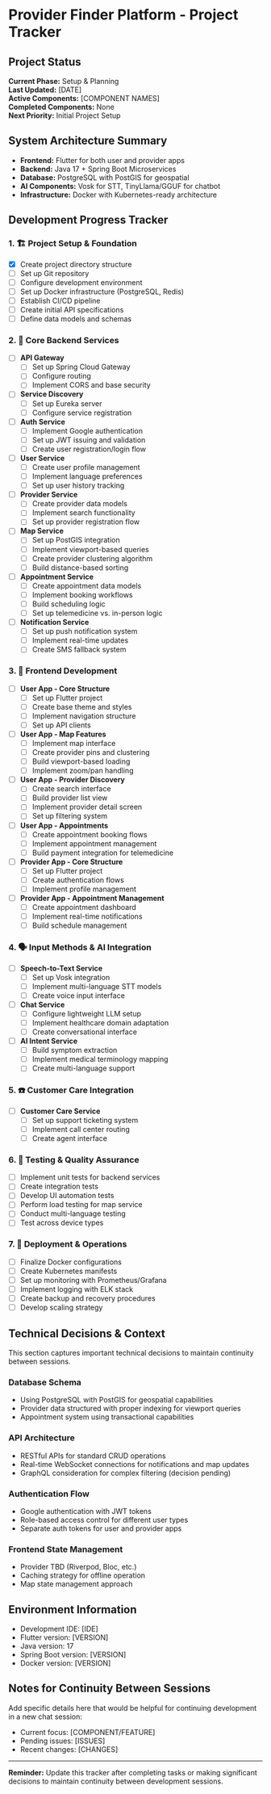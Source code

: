 # Provider Finder Platform - Project Tracker

## Project Status
**Current Phase:** Setup & Planning  
**Last Updated:** [DATE]  
**Active Components:** [COMPONENT NAMES]  
**Completed Components:** None  
**Next Priority:** Initial Project Setup

## System Architecture Summary
- **Frontend:** Flutter for both user and provider apps
- **Backend:** Java 17 + Spring Boot Microservices
- **Database:** PostgreSQL with PostGIS for geospatial
- **AI Components:** Vosk for STT, TinyLlama/GGUF for chatbot
- **Infrastructure:** Docker with Kubernetes-ready architecture

## Development Progress Tracker

### 1. 🏗️ Project Setup & Foundation
- [x] Create project directory structure
- [ ] Set up Git repository
- [ ] Configure development environment
- [ ] Set up Docker infrastructure (PostgreSQL, Redis)
- [ ] Establish CI/CD pipeline
- [ ] Create initial API specifications
- [ ] Define data models and schemas

### 2. 🧠 Core Backend Services
- [ ] **API Gateway**
  - [ ] Set up Spring Cloud Gateway
  - [ ] Configure routing
  - [ ] Implement CORS and base security
  
- [ ] **Service Discovery**
  - [ ] Set up Eureka server
  - [ ] Configure service registration
  
- [ ] **Auth Service**
  - [ ] Implement Google authentication
  - [ ] Set up JWT issuing and validation
  - [ ] Create user registration/login flow
  
- [ ] **User Service**
  - [ ] Create user profile management
  - [ ] Implement language preferences
  - [ ] Set up user history tracking
  
- [ ] **Provider Service**
  - [ ] Create provider data models
  - [ ] Implement search functionality
  - [ ] Set up provider registration flow
  
- [ ] **Map Service**
  - [ ] Set up PostGIS integration
  - [ ] Implement viewport-based queries
  - [ ] Create provider clustering algorithm
  - [ ] Build distance-based sorting
  
- [ ] **Appointment Service**
  - [ ] Create appointment data models
  - [ ] Implement booking workflows
  - [ ] Build scheduling logic
  - [ ] Set up telemedicine vs. in-person logic
  
- [ ] **Notification Service**
  - [ ] Set up push notification system
  - [ ] Implement real-time updates
  - [ ] Create SMS fallback system

### 3. 📱 Frontend Development
- [ ] **User App - Core Structure**
  - [ ] Set up Flutter project
  - [ ] Create base theme and styles
  - [ ] Implement navigation structure
  - [ ] Set up API clients
  
- [ ] **User App - Map Features**
  - [ ] Implement map interface
  - [ ] Create provider pins and clustering
  - [ ] Build viewport-based loading
  - [ ] Implement zoom/pan handling
  
- [ ] **User App - Provider Discovery**
  - [ ] Create search interface
  - [ ] Build provider list view
  - [ ] Implement provider detail screen
  - [ ] Set up filtering system
  
- [ ] **User App - Appointments**
  - [ ] Create appointment booking flows
  - [ ] Implement appointment management
  - [ ] Build payment integration for telemedicine
  
- [ ] **Provider App - Core Structure**
  - [ ] Set up Flutter project
  - [ ] Create authentication flows
  - [ ] Implement profile management
  
- [ ] **Provider App - Appointment Management**
  - [ ] Create appointment dashboard
  - [ ] Implement real-time notifications
  - [ ] Build schedule management

### 4. 🗣️ Input Methods & AI Integration
- [ ] **Speech-to-Text Service**
  - [ ] Set up Vosk integration
  - [ ] Implement multi-language STT models
  - [ ] Create voice input interface
  
- [ ] **Chat Service**
  - [ ] Configure lightweight LLM setup
  - [ ] Implement healthcare domain adaptation
  - [ ] Create conversational interface
  
- [ ] **AI Intent Service**
  - [ ] Build symptom extraction
  - [ ] Implement medical terminology mapping
  - [ ] Create multi-language support

### 5. ☎️ Customer Care Integration
- [ ] **Customer Care Service**
  - [ ] Set up support ticketing system
  - [ ] Implement call center routing
  - [ ] Create agent interface

### 6. 🧪 Testing & Quality Assurance
- [ ] Implement unit tests for backend services
- [ ] Create integration tests
- [ ] Develop UI automation tests
- [ ] Perform load testing for map service
- [ ] Conduct multi-language testing
- [ ] Test across device types

### 7. 🚀 Deployment & Operations
- [ ] Finalize Docker configurations
- [ ] Create Kubernetes manifests
- [ ] Set up monitoring with Prometheus/Grafana
- [ ] Implement logging with ELK stack
- [ ] Create backup and recovery procedures
- [ ] Develop scaling strategy

## Technical Decisions & Context
This section captures important technical decisions to maintain continuity between sessions.

### Database Schema
- Using PostgreSQL with PostGIS for geospatial capabilities
- Provider data structured with proper indexing for viewport queries
- Appointment system using transactional capabilities

### API Architecture
- RESTful APIs for standard CRUD operations
- Real-time WebSocket connections for notifications and map updates
- GraphQL consideration for complex filtering (decision pending)

### Authentication Flow
- Google authentication with JWT tokens
- Role-based access control for different user types
- Separate auth tokens for user and provider apps

### Frontend State Management
- Provider TBD (Riverpod, Bloc, etc.)
- Caching strategy for offline operation
- Map state management approach

## Environment Information
- Development IDE: [IDE]
- Flutter version: [VERSION]
- Java version: 17
- Spring Boot version: [VERSION]
- Docker version: [VERSION]

## Notes for Continuity Between Sessions
Add specific details here that would be helpful for continuing development in a new chat session:

- Current focus: [COMPONENT/FEATURE]
- Pending issues: [ISSUES]
- Recent changes: [CHANGES]

---

**Reminder:** Update this tracker after completing tasks or making significant decisions to maintain continuity between development sessions.
